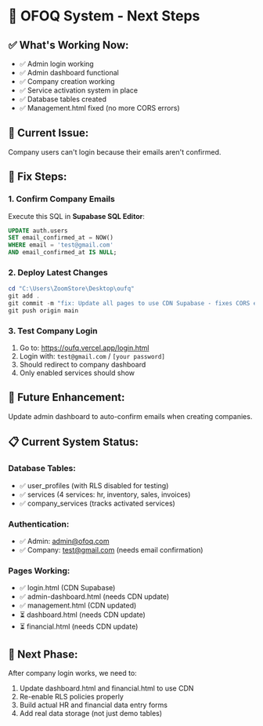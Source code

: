 # 🎯 OFOQ System - Next Steps

## ✅ What's Working Now:
- ✅ Admin login working
- ✅ Admin dashboard functional
- ✅ Company creation working
- ✅ Service activation system in place
- ✅ Database tables created
- ✅ Management.html fixed (no more CORS errors)

## 🔧 Current Issue:
Company users can't login because their emails aren't confirmed.

## 📝 Fix Steps:

### 1. Confirm Company Emails
Execute this SQL in **Supabase SQL Editor**:

```sql
UPDATE auth.users 
SET email_confirmed_at = NOW()
WHERE email = 'test@gmail.com' 
AND email_confirmed_at IS NULL;
```

### 2. Deploy Latest Changes
```powershell
cd "C:\Users\ZoomStore\Desktop\oufq"
git add .
git commit -m "fix: Update all pages to use CDN Supabase - fixes CORS errors"
git push origin main
```

### 3. Test Company Login
1. Go to: https://oufq.vercel.app/login.html
2. Login with: `test@gmail.com` / `[your password]`
3. Should redirect to company dashboard
4. Only enabled services should show

## 🚀 Future Enhancement:
Update admin dashboard to auto-confirm emails when creating companies.

## 📋 Current System Status:

### Database Tables:
- ✅ user_profiles (with RLS disabled for testing)
- ✅ services (4 services: hr, inventory, sales, invoices)
- ✅ company_services (tracks activated services)

### Authentication:
- ✅ Admin: admin@ofoq.com
- ✅ Company: test@gmail.com (needs email confirmation)

### Pages Working:
- ✅ login.html (CDN Supabase)
- ✅ admin-dashboard.html (needs CDN update)
- ✅ management.html (CDN updated)
- ⏳ dashboard.html (needs CDN update)
- ⏳ financial.html (needs CDN update)

## 🎯 Next Phase:
After company login works, we need to:
1. Update dashboard.html and financial.html to use CDN
2. Re-enable RLS policies properly
3. Build actual HR and financial data entry forms
4. Add real data storage (not just demo tables)